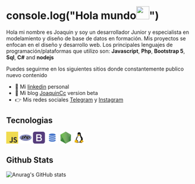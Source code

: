 # console.log("Hola mundo<a><img height="35" width="35" src = "https://user-images.githubusercontent.com/55008701/135545837-af38c86a-5984-49c3-99bb-7b5fe778c694.gif"/></a>")

Hola mi nombre es Joaquin y soy un desarrollador Junior y especialista en modelamiento y diseño de base de datos en formación. Mis proyectos se enfocan en el diseño y desarrollo web. Los principales lenguajes de programación/plataformas que utilizo son: **Javascript**, **Php**, **Bootstrap 5**, **Sql**, **C#** and **nodejs** 

Puedes seguirme en los siguientes sitios donde constantemente publico nuevo contenido

- 💼 Mi [linkedin](https://www.linkedin.com/in/wjoaquincc/) personal
- 📝 Mi blog [JoaquinCc]() version beta
- 👉 Mis redes sociales [Telegram](https://t.me/JOAQUIN_CC) y [Instagram](https://www.instagram.com/joaquin_ccordova/)

## Tecnologias
<div>
  <a><img height="32" width="32" src = "https://raw.githubusercontent.com/github/explore/80688e429a7d4ef2fca1e82350fe8e3517d3494d/topics/javascript/javascript.png"/> </a>
  <a><img height="32" width="32" src = "https://raw.githubusercontent.com/github/explore/ccc16358ac4530c6a69b1b80c7223cd2744dea83/topics/php/php.png"/></a>
  <a><img height="32" width="32" src = "https://raw.githubusercontent.com/github/explore/80688e429a7d4ef2fca1e82350fe8e3517d3494d/topics/bootstrap/bootstrap.png"/></a>
  <a><img height="32" width="32" src = "https://raw.githubusercontent.com/github/explore/80688e429a7d4ef2fca1e82350fe8e3517d3494d/topics/sql/sql.png"/></a>
  <a><img height="32" width="32" src = "https://raw.githubusercontent.com/github/explore/80688e429a7d4ef2fca1e82350fe8e3517d3494d/topics/nodejs/nodejs.png"/></a>
  <a><img height="32" width="32" src = "https://raw.githubusercontent.com/github/explore/80688e429a7d4ef2fca1e82350fe8e3517d3494d/topics/linux/linux.png"/></a>
</div>

## Github Stats
![Anurag's GitHub stats](https://github-readme-stats.vercel.app/api?username=Sonicblader&show_icons=true&theme=tokyonight)
